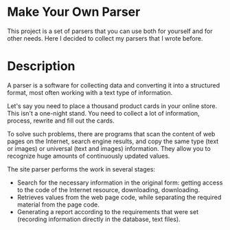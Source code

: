 # Make Your Own Parser

This project is a set of parsers that you can use both for yourself and for other needs. 
Here I decided to collect my parsers that I wrote before.

# Description

A parser is a software for collecting data and converting it into a structured format,
most often working with a text type of information.

Let's say you need to place a thousand product cards in your online store. This isn't a one-night stand.
You need to collect a lot of information, process, rewrite and fill out the cards.

To solve such problems, there are programs that scan the content of web pages on the Internet, search engine results,
and copy the same type (text or images) or universal (text and images) information. They allow you to recognize
huge amounts of continuously updated values.

The site parser performs the work in several stages:

- Search for the necessary information in the original form: getting access to the code of the Internet resource, 
downloading, downloading.
- Retrieves values from the web page code, while separating the required material from the page code.
- Generating a report according to the requirements that were set
(recording information directly in the database, text files).
 